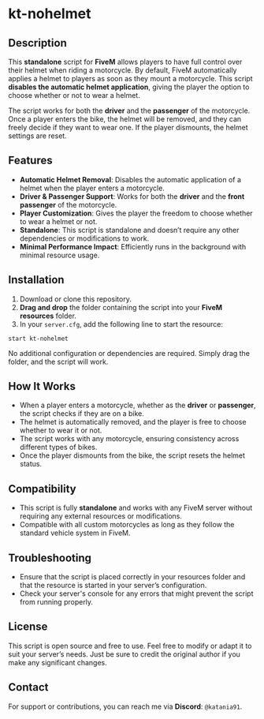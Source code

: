 # kt-nohelmet

## Description

This **standalone** script for **FiveM** allows players to have full control over their helmet when riding a motorcycle. By default, FiveM automatically applies a helmet to players as soon as they mount a motorcycle. This script **disables the automatic helmet application**, giving the player the option to choose whether or not to wear a helmet.

The script works for both the **driver** and the **passenger** of the motorcycle. Once a player enters the bike, the helmet will be removed, and they can freely decide if they want to wear one. If the player dismounts, the helmet settings are reset.

## Features

- **Automatic Helmet Removal**: Disables the automatic application of a helmet when the player enters a motorcycle.
- **Driver & Passenger Support**: Works for both the **driver** and the **front passenger** of the motorcycle.
- **Player Customization**: Gives the player the freedom to choose whether to wear a helmet or not.
- **Standalone**: This script is standalone and doesn’t require any other dependencies or modifications to work.
- **Minimal Performance Impact**: Efficiently runs in the background with minimal resource usage.

## Installation

1. Download or clone this repository.
2. **Drag and drop** the folder containing the script into your **FiveM resources** folder.
3. In your `server.cfg`, add the following line to start the resource:

`start kt-nohelmet`

No additional configuration or dependencies are required. Simply drag the folder, and the script will work.

## How It Works

- When a player enters a motorcycle, whether as the **driver** or **passenger**, the script checks if they are on a bike.
- The helmet is automatically removed, and the player is free to choose whether to wear it or not.
- The script works with any motorcycle, ensuring consistency across different types of bikes.
- Once the player dismounts from the bike, the script resets the helmet status.

## Compatibility

- This script is fully **standalone** and works with any FiveM server without requiring any external resources or modifications.
- Compatible with all custom motorcycles as long as they follow the standard vehicle system in FiveM.

## Troubleshooting

- Ensure that the script is placed correctly in your resources folder and that the resource is started in your server’s configuration.
- Check your server's console for any errors that might prevent the script from running properly.

## License

This script is open source and free to use. Feel free to modify or adapt it to suit your server’s needs. Just be sure to credit the original author if you make any significant changes.

## Contact

For support or contributions, you can reach me via **Discord**: `@katania91`.
